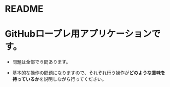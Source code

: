 # README


# GitHubロープレ用アプリケーションです。

* 問題は全部で６問あります。

* 基本的な操作の問題になりますので、それぞれ行う操作が**どのような意味を持っているか**を説明しながら行ってください。

